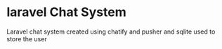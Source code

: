 # laravel Chat System
Laravel chat system created using chatify and pusher and sqlite used to store the user
